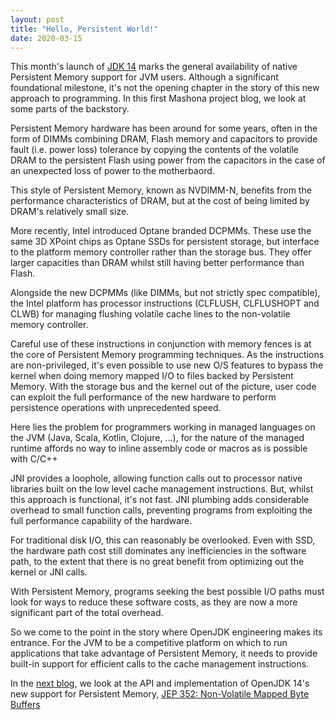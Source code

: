 ```yaml
---
layout: post
title: "Hello, Persistent World!"
date: 2020-03-15
---
```


This month's launch of [JDK 14](http://jdk.java.net/14/) marks the general availability of native Persistent Memory support for JVM users.
Although a significant foundational milestone, it's not the opening chapter in the story of this new approach to programming. In this first Mashona project blog, we look at some parts of the backstory.

Persistent Memory hardware has been around for some years, often in the form of DIMMs combining DRAM, Flash memory and capacitors to provide fault (i.e. power loss) tolerance by copying the contents of the volatile DRAM to the persistent Flash using power from the capacitors in the case of an unexpected loss of power to the motherbaord.

This style of Persistent Memory, known as NVDIMM-N, benefits from the performance characteristics of DRAM, but at the cost of being limited by DRAM's relatively small size.

More recently, Intel introduced Optane branded DCPMMs. These use the same 3D XPoint chips as Optane SSDs for persistent storage, but interface to the platform memory controller rather than the storage bus. They offer larger capacities than DRAM whilst still having better performance than Flash.

Alongside the new DCPMMs (like DIMMs, but not strictly spec compatible), the Intel platform has processor instructions (CLFLUSH, CLFLUSHOPT and CLWB) for managing flushing volatile cache lines to the non-volatile memory controller.

Careful use of these instructions in conjunction with memory fences is at the core of Persistent Memory programming techniques.
As the instructions are non-privileged, it's even possible to use new O/S features to bypass the kernel when doing memory mapped I/O to files backed by Persistent Memory.
With the storage bus and the kernel out of the picture, user code can exploit the full performance of the new hardware to perform persistence operations with unprecedented speed.

Here lies the problem for programmers working in managed languages on the JVM (Java, Scala, Kotlin, Clojure, ...), for the nature of the managed runtime affords no way to inline assembly code or macros as is possible with C/C++

JNI provides a loophole, allowing function calls out to processor native libraries built on the low level cache management instructions.
But, whilst this approach is functional, it's not fast. JNI plumbing adds considerable overhead to small function calls, preventing programs from exploiting the full performance capability of the hardware.

For traditional disk I/O, this can reasonably be overlooked. Even with SSD, the hardware path cost still dominates any inefficiencies in the software path, to the extent that there is no great benefit from optimizing out the kernel or JNI calls.

With Persistent Memory, programs seeking the best possible I/O paths must look for ways to reduce these software costs, as they are now a more significant part of the total overhead.

So we come to the point in the story where OpenJDK engineering makes its entrance. For the JVM to be a competitive platform on which to run applications that take advantage of Persistent Memory, it needs to provide built-in support for efficient calls to the cache management instructions.

In the [next blog](https://jhalliday.github.io/mashona/blog/2020/03/16/jep-352), we look at the API and implementation of OpenJDK 14's new support for Persistent Memory, 
[JEP 352: Non-Volatile Mapped Byte Buffers](https://openjdk.java.net/jeps/352)
